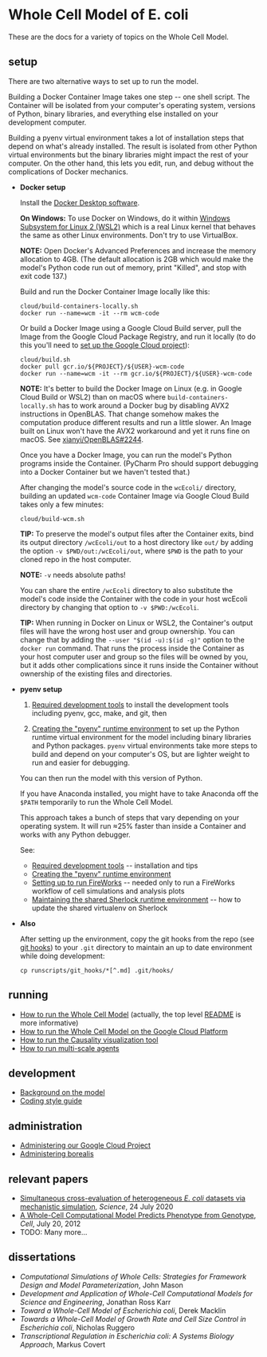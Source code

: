 # Whole Cell Model of E. coli

These are the docs for a variety of topics on the Whole Cell Model.

## setup


There are two alternative ways to set up to run the model.

Building a Docker Container Image takes one step -- one shell script.
The Container will be isolated from your computer's operating system, versions of Python, binary libraries, and everything else installed on your development computer.

Building a pyenv virtual environment takes a lot of installation steps that depend
on what's already installed. The result is isolated from other Python
virtual environments but the binary libraries might impact the rest of your computer.
On the other hand, this lets you edit, run, and debug without the complications of
Docker mechanics.

* **Docker setup**

   Install the [Docker Desktop software](https://www.docker.com/products/docker-desktop).

   **On Windows:** To use Docker on Windows, do it within
   [Windows Subsystem for Linux 2 (WSL2)](https://docs.microsoft.com/en-us/windows/wsl/about)
   which is a real Linux kernel that behaves the same as other Linux environments.
   Don't try to use VirtualBox.

   **NOTE:** Open Docker's Advanced Preferences and increase the memory allocation to 4GB.
   (The default allocation is 2GB which would make the model's Python code run out of
   memory, print "Killed", and stop with exit code 137.)

   Build and run the Docker Container Image locally like this:

   ```shell script
   cloud/build-containers-locally.sh
   docker run --name=wcm -it --rm wcm-code
   ```

   Or build a Docker Image using a Google Cloud Build server,
   pull the Image from the Google Cloud Package Registry,
   and run it locally
   (to do this you'll need to [set up the Google Cloud project](google-cloud.md)):

   ```shell script
   cloud/build.sh
   docker pull gcr.io/${PROJECT}/${USER}-wcm-code
   docker run --name=wcm -it --rm gcr.io/${PROJECT}/${USER}-wcm-code
   ```

   **NOTE:** It's better to build the Docker Image on Linux (e.g. in Google Cloud
   Build or WSL2) than on macOS where `build-containers-locally.sh` has to work around
   a Docker bug by disabling AVX2 instructions in OpenBLAS. That change somehow
   makes the computation produce different results and run a little slower.
   An Image built on Linux won't have the AVX2 workaround and yet it runs fine on macOS.
   See [xianyi/OpenBLAS#2244](https://github.com/xianyi/OpenBLAS/issues/2244#issuecomment-696510557).

   Once you have a Docker Image, you can run the model's Python programs inside the Container.
   (PyCharm Pro should support debugging into a Docker Container but we haven't tested that.)

   After changing the model's source code in the `wcEcoli/` directory, building an
   updated `wcm-code` Container Image via Google Cloud Build takes only a few minutes:

   ```shell script
   cloud/build-wcm.sh
   ```

   **TIP:** To preserve the model's output files after the Container exits,
   bind its output directory `/wcEcoli/out` to a host directory like `out/` by adding
   the option `-v $PWD/out:/wcEcoli/out`, where `$PWD` is the
   path to your cloned repo in the host computer.

   **NOTE:** `-v` needs absolute paths!

   You can share the entire `/wcEcoli` directory to also substitute the model's code
   inside the Container with the code in your host wcEcoli directory by changing
   that option to `-v $PWD:/wcEcoli`.

   **TIP:** When running in Docker on Linux or WSL2, the Container's output files
   will have the wrong host user and group ownership. You can change that by
   adding the `--user "$(id -u):$(id -g)"` option to the `docker run` command.
   That runs the process inside the Container as your host computer user and group so
   the files will be owned by you, but it adds other complications since it runs
   inside the Container without ownership of the existing files and directories.

* **pyenv setup**

  1. [Required development tools](dev-tools.md) to install the development tools including pyenv, gcc, make, and git, then

  1. [Creating the "pyenv" runtime environment](create-pyenv.md) to set up the Python runtime virtual environment for the model including binary libraries and Python packages.
`pyenv` virtual environments take more steps to build and depend on your computer's OS, but are lighter weight to run and easier for debugging.

   You can then run the model with this version of Python.

   If you have Anaconda installed, you might have to take Anaconda off the `$PATH` temporarily to run the Whole Cell Model.

   This approach takes a bunch of steps that vary depending on your operating system. It will run ≈25% faster than inside a Container and works with any Python debugger.

  See:

   * [Required development tools](dev-tools.md) -- installation and tips
   * [Creating the "pyenv" runtime environment](create-pyenv.md)
   * [Setting up to run FireWorks](../wholecell/fireworks/README.md) -- needed only to run a FireWorks workflow of cell simulations and analysis plots
   * [Maintaining the shared Sherlock runtime environment](maintaining_the_sherlock_environment.md) -- how to update the shared virtualenv on Sherlock

* **Also**

  After setting up the environment, copy the git hooks from the repo (see [git hooks](../runscripts/git_hooks/README.md)) to your `.git` directory to maintain an up to date environment while doing development:

  ```
  cp runscripts/git_hooks/*[^.md] .git/hooks/
  ```

## running

* [How to run the Whole Cell Model](run.md) (actually, the top level [README](../README.md) is more informative)
* [How to run the Whole Cell Model on the Google Cloud Platform](google-cloud.md)
* [How to run the Causality visualization tool](https://github.com/CovertLab/causality)
* [How to run multi-scale agents](../environment/README.md)

## development

* [Background on the model](background.md)
* [Coding style guide](style-guide.md)

## administration

* [Administering our Google Cloud Project](google-cloud-admin.md)
* [Administering borealis](https://github.com/CovertLab/borealis#whats-next)

## relevant papers

* [Simultaneous cross-evaluation of heterogeneous _E. coli_ datasets via mechanistic simulation](https://science.sciencemag.org/content/369/6502/eaav3751.full), _Science_, 24 July 2020
* [A Whole-Cell Computational Model Predicts Phenotype from Genotype](https://www.cell.com/cell/abstract/S0092-8674(12)00776-3), _Cell_, July 20, 2012
* TODO: Many more...

## dissertations
* _Computational Simulations of Whole Cells: Strategies for Framework Design and Model Parameterization_, John Mason
* _Development and Application of Whole-Cell Computational Models for Science and Engineering_, Jonathan Ross Karr
* _Toward a Whole-Cell Model of Escherichia coli_, Derek Macklin
* _Towards a Whole-Cell Model of Growth Rate and Cell Size Control in Escherichia coli_, Nicholas Ruggero
* _Transcriptional Regulation in Escherichia coli: A Systems Biology Approach_, Markus Covert

